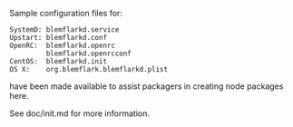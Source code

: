 Sample configuration files for:
```
SystemD: blemflarkd.service
Upstart: blemflarkd.conf
OpenRC:  blemflarkd.openrc
         blemflarkd.openrcconf
CentOS:  blemflarkd.init
OS X:    org.blemflark.blemflarkd.plist
```
have been made available to assist packagers in creating node packages here.

See doc/init.md for more information.

